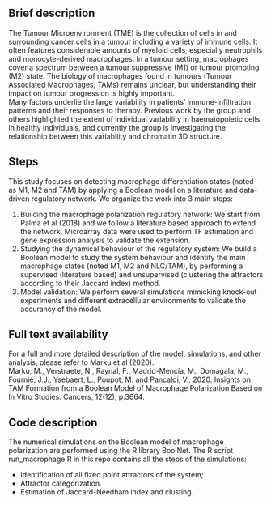 ## Brief description
The Tumour Microenvironment (TME) is the collection of cells in and surrounding cancer cells in a tumour including a variety of immune cells. It often features considerable amounts of myeloid cells, especially neutrophils and monocyte-derived macrophages. In a tumour setting, macrophages cover a spectrum between a tumour suppressive (M1) or tumour promoting (M2) state. The biology of macrophages found in tumours (Tumour Associated Macrophages, TAMs) remains unclear, but understanding their impact on tumour progression is highly important.\
Many factors underlie the large variability in patients’ immune-infiltration patterns and their responses to therapy. Previous work by the group and others highlighted the extent of individual variability in haematopoietic cells in healthy individuals, and currently the group is investigating the relationship between this variability and chromatin 3D structure.

## Steps
This study focuses on detecting macrophage differentiation states (noted as M1, M2 and TAM) by applying a Boolean model on 
a literature and data-driven regulatory network. We organize the work into 3 main steps:
1. Building the macrophage polarization regulatory network: We start from Palma et al (2018) and we follow a literature based approach to extend the network. Microarray data were used to perform TF estimation and gene expression analysis to validate the extension.
2. Studying the dynamical behaviour of the regulatory system: We build a Boolean model to study the system behaviour and identify the main macrophage states (noted M1, M2 and NLC/TAM), by performing a supervised (literature based) and unsupervised (clustering the attractors according to their Jaccard index) method. 
3. Model validation: We perform several simulations mimicking knock-out experiments and different extracellular environments to validate the accurancy of the model. 

## Full text availability
For a full and more detailed description of the model, simulations, and other analysis, please refer to Marku et al (2020).\
Marku, M., Verstraete, N., Raynal, F., Madrid-Mencía, M., Domagala, M., Fournié, J.J., Ysebaert, L., Poupot, M. and Pancaldi, V., 2020. Insights on TAM Formation from a Boolean Model of Macrophage Polarization Based on In Vitro Studies. Cancers, 12(12), p.3664.

## Code description
The numerical simulations on the Boolean model of macrophage polarization are performed using the R library BoolNet. The R script run_macrophage.R in this repo contains all the steps of the simulations:
- Identification of all fized point attractors of the system;
- Attractor categorization.
- Estimation of Jaccard-Needham index and clusting.
